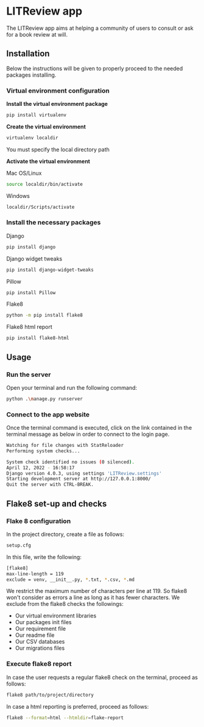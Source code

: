 # LITReview app

The LITReview app aims at helping a community of users to consult or ask for a book review at will.

## Installation

Below the instructions will be given to properly proceed to the needed packages installing.

### Virtual environment configuration

**Install the virtual environment package**

```bash
pip install virtualenv
```

**Create the virtual environment**

```bash
virtualenv localdir
```

You must specify the local directory path

**Activate the virtual environment**

Mac OS/Linux
```bash 
source localdir/bin/activate
```

Windows
```bash
localdir/Scripts/activate
```

### Install the necessary packages

Django
```bash
pip install django
```

Django widget tweaks
```bash
pip install django-widget-tweaks
```

Pillow
```bash
pip install Pillow
```

Flake8
```bash
python -m pip install flake8
```

Flake8 html report
```bash
pip install flake8-html
```

## Usage

### Run the server

Open your terminal and run the following command:
```bash
python .\manage.py runserver
```

### Connect to the app website

Once the terminal command is executed, click on the link contained in the terminal message as below in order to connect
to the login page.
```bash
Watching for file changes with StatReloader
Performing system checks...

System check identified no issues (0 silenced).
April 12, 2022 - 16:58:17
Django version 4.0.3, using settings 'LITReview.settings'
Starting development server at http://127.0.0.1:8000/
Quit the server with CTRL-BREAK.
```

## Flake8 set-up and checks

### Flake 8 configuration

In the project directory, create a file as follows:
```bash
setup.cfg
```

In this file, write the following:
```bash
[flake8]
max-line-length = 119
exclude = venv, __init__.py, *.txt, *.csv, *.md
```
We restrict the maximum number of characters per line at 119. So flake8 won't consider as errors a line as long as it
has fewer characters.
We exclude from the flake8 checks the followings:
- Our virtual environment libraries
- Our packages init files
- Our requirement file
- Our readme file
- Our CSV databases
- Our migrations files


### Execute flake8 report

In case the user requests a regular flake8 check on the terminal, proceed as follows:
```bash
flake8 path/to/project/directory
```

In case a html reporting is preferred, proceed as follows:
```bash
flake8 --format=html --htmldir=flake-report
```
